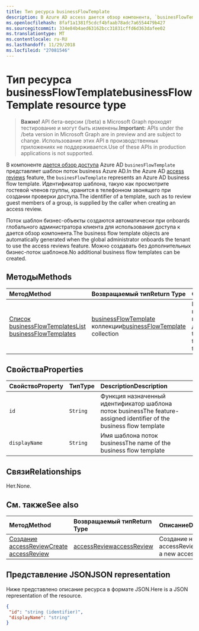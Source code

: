 ```yaml
---
title: Тип ресурса businessFlowTemplate
description: В Azure AD access дается обзор компонента, `businesFlowTemplate` представляет шаблон поток business Azure AD. Идентификатор шаблона, такую как просмотрите гостевой членов группы, хранится в телефонном звонящего при создании проверки доступа.
ms.openlocfilehash: 8faf1a1381f5cdcf4bfaab78adc7a6554479b427
ms.sourcegitcommit: 334e84b4aed63162bcc31831cffd6d363dafee02
ms.translationtype: MT
ms.contentlocale: ru-RU
ms.lasthandoff: 11/29/2018
ms.locfileid: "27081546"
---
```

# <a name="businessflowtemplate-resource-type"></a><span data-ttu-id="96995-104">Тип ресурса businessFlowTemplate</span><span class="sxs-lookup"><span data-stu-id="96995-104">businessFlowTemplate resource type</span></span>

> <span data-ttu-id="96995-105">**Важно!** API бета-версии (/beta) в Microsoft Graph проходят тестирование и могут быть изменены.</span><span class="sxs-lookup"><span data-stu-id="96995-105">**Important:** APIs under the /beta version in Microsoft Graph are in preview and are subject to change.</span></span> <span data-ttu-id="96995-106">Использование этих API в производственных приложениях не поддерживается.</span><span class="sxs-lookup"><span data-stu-id="96995-106">Use of these APIs in production applications is not supported.</span></span>

<span data-ttu-id="96995-107">В компоненте [дается обзор доступа](accessreviews-root.md) Azure AD `businesFlowTemplate` представляет шаблон поток business Azure AD.</span><span class="sxs-lookup"><span data-stu-id="96995-107">In the Azure AD [access reviews](accessreviews-root.md) feature, the `businesFlowTemplate` represents an Azure AD business flow template.</span></span> <span data-ttu-id="96995-108">Идентификатор шаблона, такую как просмотрите гостевой членов группы, хранится в телефонном звонящего при создании проверки доступа.</span><span class="sxs-lookup"><span data-stu-id="96995-108">The identifier of a template, such as to review guest members of a group, is supplied by the caller when creating an access review.</span></span>

<span data-ttu-id="96995-109">Поток шаблон бизнес-объекты создаются автоматически при onboards глобального администратора клиента для использования доступа к дается обзор компонента.</span><span class="sxs-lookup"><span data-stu-id="96995-109">The business flow template objects are automatically generated when the global administrator onboards the tenant to use the access reviews feature.</span></span>  <span data-ttu-id="96995-110">Можно создавать без дополнительных бизнес-поток шаблонов.</span><span class="sxs-lookup"><span data-stu-id="96995-110">No additional business flow templates can be created.</span></span>


## <a name="methods"></a><span data-ttu-id="96995-111">Методы</span><span class="sxs-lookup"><span data-stu-id="96995-111">Methods</span></span>

| <span data-ttu-id="96995-112">Метод</span><span class="sxs-lookup"><span data-stu-id="96995-112">Method</span></span>           | <span data-ttu-id="96995-113">Возвращаемый тип</span><span class="sxs-lookup"><span data-stu-id="96995-113">Return Type</span></span>    |<span data-ttu-id="96995-114">Описание</span><span class="sxs-lookup"><span data-stu-id="96995-114">Description</span></span>|
|:---------------|:--------|:----------|
|[<span data-ttu-id="96995-115">Список businessFlowTemplates</span><span class="sxs-lookup"><span data-stu-id="96995-115">List businessFlowTemplates</span></span>](../api/businessflowtemplate-list.md) | <span data-ttu-id="96995-116">[businessFlowTemplate](businessflowtemplate.md) коллекции</span><span class="sxs-lookup"><span data-stu-id="96995-116">[businessFlowTemplate](businessflowtemplate.md) collection</span></span>| <span data-ttu-id="96995-117">Получение шаблонов поток business подходят для доступа к обзоры.</span><span class="sxs-lookup"><span data-stu-id="96995-117">Get the business flow templates appropriate to access reviews.</span></span>|

## <a name="properties"></a><span data-ttu-id="96995-118">Свойства</span><span class="sxs-lookup"><span data-stu-id="96995-118">Properties</span></span>
| <span data-ttu-id="96995-119">Свойство</span><span class="sxs-lookup"><span data-stu-id="96995-119">Property</span></span>     | <span data-ttu-id="96995-120">Тип</span><span class="sxs-lookup"><span data-stu-id="96995-120">Type</span></span>   |<span data-ttu-id="96995-121">Description</span><span class="sxs-lookup"><span data-stu-id="96995-121">Description</span></span>|
|:---------------|:--------|:----------|
| `id`                     |`String`                | <span data-ttu-id="96995-122">Функция назначенный идентификатор шаблона поток business</span><span class="sxs-lookup"><span data-stu-id="96995-122">The feature-assigned identifier of the business flow template</span></span>                                      |
| `displayName`            |`String`                | <span data-ttu-id="96995-123">Имя шаблона поток business</span><span class="sxs-lookup"><span data-stu-id="96995-123">The name of the business flow template</span></span>                                                             |


## <a name="relationships"></a><span data-ttu-id="96995-124">Связи</span><span class="sxs-lookup"><span data-stu-id="96995-124">Relationships</span></span>

<span data-ttu-id="96995-125">Нет.</span><span class="sxs-lookup"><span data-stu-id="96995-125">None.</span></span>

## <a name="see-also"></a><span data-ttu-id="96995-126">См. также</span><span class="sxs-lookup"><span data-stu-id="96995-126">See also</span></span>

| <span data-ttu-id="96995-127">Метод</span><span class="sxs-lookup"><span data-stu-id="96995-127">Method</span></span>           | <span data-ttu-id="96995-128">Возвращаемый тип</span><span class="sxs-lookup"><span data-stu-id="96995-128">Return Type</span></span>    |<span data-ttu-id="96995-129">Описание</span><span class="sxs-lookup"><span data-stu-id="96995-129">Description</span></span>|
|:---------------|:--------|:----------|
|[<span data-ttu-id="96995-130">Создание accessReview</span><span class="sxs-lookup"><span data-stu-id="96995-130">Create accessReview</span></span>](../api/accessreview-create.md) | [<span data-ttu-id="96995-131">accessReview</span><span class="sxs-lookup"><span data-stu-id="96995-131">accessReview</span></span>](accessreview.md) |   <span data-ttu-id="96995-132">Создание нового accessReview.</span><span class="sxs-lookup"><span data-stu-id="96995-132">Create a new accessReview.</span></span> |


## <a name="json-representation"></a><span data-ttu-id="96995-133">Представление JSON</span><span class="sxs-lookup"><span data-stu-id="96995-133">JSON representation</span></span>

<span data-ttu-id="96995-134">Ниже представлено описание ресурса в формате JSON.</span><span class="sxs-lookup"><span data-stu-id="96995-134">Here is a JSON representation of the resource.</span></span>

<!-- {
  "blockType": "resource",
  "optionalProperties": [

  ],
  "@odata.type": "microsoft.graph.businessFlowTemplate"
}-->

```json
{
 "id": "string (identifier)",
 "displayName": "string"
}

```

<!-- {
  "type": "#page.annotation",
  "description": "businessFlowTemplate resource",
  "keywords": "",
  "section": "documentation",
  "tocPath": ""
}-->
